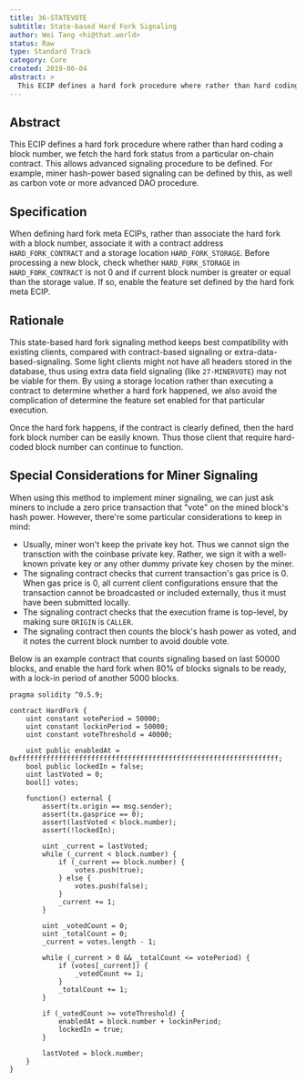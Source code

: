 ```yaml
---
title: 36-STATEVOTE
subtitle: State-based Hard Fork Signaling
author: Wei Tang <hi@that.world>
status: Raw
type: Standard Track
category: Core
created: 2019-06-04
abstract: >
  This ECIP defines a hard fork procedure where rather than hard coding a block number, we fetch the hard fork status from a particular on-chain contract.
---
```


## Abstract

This ECIP defines a hard fork procedure where rather than hard coding a block number, we fetch the hard fork status from a particular on-chain contract. This allows advanced signaling procedure to be defined. For example, miner hash-power based signaling can be defined by this, as well as carbon vote or more advanced DAO procedure.

## Specification

When defining hard fork meta ECIPs, rather than associate the hard fork with a block number, associate it with a contract address `HARD_FORK_CONTRACT` and a storage location `HARD_FORK_STORAGE`. Before processing a new block, check whether `HARD_FORK_STORAGE` in `HARD_FORK_CONTRACT` is not 0 and if current block number is greater or equal than the storage value. If so, enable the feature set defined by the hard fork meta ECIP.

## Rationale

This state-based hard fork signaling method keeps best compatibility with existing clients, compared with contract-based signaling or extra-data-based-signaling. Some light clients might not have all headers stored in the database, thus using extra data field signaling (like `27-MINERVOTE`) may not be viable for them. By using a storage location rather than executing a contract to determine whether a hard fork happened, we also avoid the complication of determine the feature set enabled for that particular execution.

Once the hard fork happens, if the contract is clearly defined, then the hard fork block number can be easily known. Thus those client that require hard-coded block number can continue to function.

## Special Considerations for Miner Signaling

When using this method to implement miner signaling, we can just ask miners to include a zero price transaction that "vote" on the mined block's hash power. However, there're some particular considerations to keep in mind:

* Usually, miner won't keep the private key hot. Thus we cannot sign the transction with the coinbase private key. Rather, we sign it with a well-known private key or any other dummy private key chosen by the miner.
* The signaling contract checks that current transaction's gas price is 0. When gas price is 0, all current client configurations ensure that the transaction cannot be broadcasted or included externally, thus it must have been submitted locally.
* The signaling contract checks that the execution frame is top-level, by making sure `ORIGIN` is `CALLER`.
* The signaling contract then counts the block's hash power as voted, and it notes the current block number to avoid double vote.

Below is an example contract that counts signaling based on last 50000 blocks, and enable the hard fork when 80% of blocks signals to be ready, with a lock-in period of another 5000 blocks.

```
pragma solidity ^0.5.9;

contract HardFork {
    uint constant votePeriod = 50000;
    uint constant lockinPeriod = 50000;
    uint constant voteThreshold = 40000;
    
    uint public enabledAt = 0xffffffffffffffffffffffffffffffffffffffffffffffffffffffffffffffff;
    bool public lockedIn = false;
    uint lastVoted = 0;
    bool[] votes;
    
    function() external {
        assert(tx.origin == msg.sender);
        assert(tx.gasprice == 0);
        assert(lastVoted < block.number);
        assert(!lockedIn);
        
        uint _current = lastVoted;
        while (_current < block.number) {
            if (_current == block.number) {
                votes.push(true);
            } else {
                votes.push(false);
            }
            _current += 1;
        }
        
        uint _votedCount = 0;
        uint _totalCount = 0;
        _current = votes.length - 1;
        
        while (_current > 0 && _totalCount <= votePeriod) {
            if (votes[_current]) {
                _votedCount += 1;
            }
            _totalCount += 1;
        }
        
        if (_votedCount >= voteThreshold) {
            enabledAt = block.number + lockinPeriod;
            lockedIn = true;
        }
        
        lastVoted = block.number;
    }
}
```
